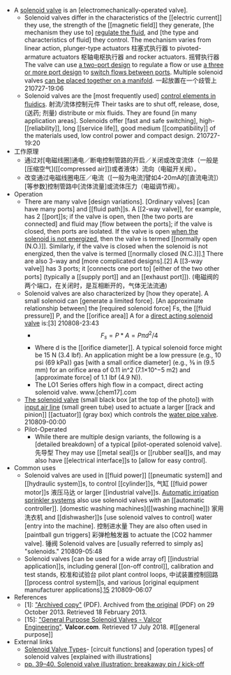 - A [solenoid valve](https://en.wikipedia.org/wiki/File:Solonoid_valves.jpg) is an [electromechanically-operated valve].
    - Solenoid valves differ in the characteristics of the [[electric current]] they use, the strength of the [[magnetic field]] they generate, [the mechanism they use to] [regulate the fluid](((gTWN92-mX))), and [the type and characteristics of fluid] they control. The mechanism varies from linear action, plunger-type actuators 柱塞式执行器 to pivoted-armature actuators 枢轴电枢执行器 and rocker actuators. 摇臂执行器 The valve can use [a two-port design](((UiutzCc9x))) to regulate a flow or use [a three or more port design](((Iw67PXD7W))) to [switch flows between ports](((o7E0Xjbbo))). Multiple solenoid valves [can be placed together on a manifold]([[manifold]]). 一起放置在一个歧管上
210727-19:06
    - Solenoid valves are the [most frequently used] [control elements in fluidics]([[fluidics]]). 射流/流体控制元件 Their tasks are to shut off, release, dose, (送药; 剂量) distribute or mix fluids. They are found [in many application areas]. Solenoids offer [fast and safe switching], high-[[reliability]], long [[service life]], good medium [[compatibility]] of the materials used, low control power and compact design.
210727-19:20
- 工作原理
    - 通过对[电磁线圈]通电／断电控制管路的开启／关闭或改变流体（一般是[压缩空气]([[compressed air]])或者液体）流向（电磁开关阀）。
    - 改变通过电磁线圈电压／电流（[一般为电流]譬如4-20mA的[直流电流]）[等参数]控制管路中[流体流量]或流体压力（电磁调节阀）。
- Operation
    - There are many valve [design variations]. [Ordinary valves] [can have many ports] and [[fluid path]]s. A [[2-way valve]], for example, has 2 [[port]]s; if the valve is open, then [the two ports are connected] and fluid may [flow between the ports]; if the valve is closed, then ports are isolated. If the valve is open [when the solenoid is not energized](((kipz2ZEEv))), then the valve is termed [[normally open (N.O.)]]. Similarly, if the valve is closed when the solenoid is not energized, then the valve is termed [[normally closed (N.C.)]].[1](((mJoden_SG))) There are also 3-way and [more complicated designs].[2] A [[3-way valve]] has 3 ports; it [connects one port to] [either of the two other ports] (typically a [[supply port]] and an [[exhaust port]]). 
(电磁阀的两个端口，在关闭时，是互相断开的，气体无法流通)
    - Solenoid valves are also characterized by [how they operate]. A small solenoid can [generate a limited force]. [An approximate relationship between] the [required solenoid force] Fs, the [[fluid pressure]] P, and the [[orifice area]] A for a [direct acting solenoid valve](((UiutzCc9x))) is:[3]
210808-23:43
        - $${\displaystyle F_{s}=P*A=P\pi d^{2}/4}$$
        - Where d is the [[orifice diameter]]. A typical solenoid force might be 15 N (3.4 lbf). An application might be a low pressure (e.g., 10 psi (69 kPa)) gas [with a small orifice diameter] (e.g., 3⁄8 in (9.5 mm) for an orifice area of 0.11 in^2 (7.1×10^−5 m2) and [approximate force] of 1.1 lbf (4.9 N)).
        - The LO1 Series offers high flow in a compact, direct acting solenoid valve. www.[chem17].com
    - [The solenoid valve](https://en.wikipedia.org/wiki/File:Pneumatic_Rack_and_Pinion_Actuators.JPG) (small black box [at the top of the photo]) with [input air line](((6VB3eft5s))) (small green tube) used to actuate a larger [[rack and pinion]] [[actuator]] (gray box) which controls the [water pipe valve](((b3NBK4uiU))). 
210809-00:00
    - Pilot-Operated
        - While there are multiple design variants, the following is a [detailed breakdown] of a typical [pilot-operated solenoid valve]. 先导型 They may use [[metal seal]]s or [[rubber seal]]s, and may also have [[electrical interface]]s to [allow for easy control].
- Common uses
    - Solenoid valves are used in [[fluid power]] [[pneumatic system]] and [[hydraulic system]]s, to control [[cylinder]]s, 气缸 [[fluid power motor]]s 液压马达 or larger [[industrial valve]]s. [Automatic irrigation sprinkler systems](((r1uk9HKog))) also use solenoid valves with an [[automatic controller]]. [domestic washing machines]([[washing machine]]) 家用洗衣机 and [[dishwasher]]s [use solenoid valves to control] water [entry into the machine]. 控制进水量 They are also often used in [paintball gun triggers] 彩弹枪触发器 to actuate the [CO2 hammer valve]. 锤阀 Solenoid valves are [usually referred to simply as] "solenoids."
210809-05:48
    - Solenoid valves [can be used for a wide array of] [[industrial application]]s, including general [[on-off control]], calibration and test stands, 校准和试验台 pilot plant control loops, 中试装置控制回路 [[process control system]]s, and various [original equipment manufacturer applications].[15](((v-om9wR4Y)))
210809-06:07
- References
    - [1]: ["Archived copy"](https://web.archive.org/web/20131029201311/http://www.controlandpower.com/catalog/PDFs/ASCO/ASCO%2035-1%20General%20Service%202-Way%20Valves.pdf) (PDF). Archived from [the original](http://www.controlandpower.com/catalog/PDFs/ASCO/ASCO%2035-1%20General%20Service%202-Way%20Valves.pdf) (PDF) on 29 October 2013. Retrieved 18 February 2013.
    - [15]: ["General Purpose Solenoid Valves - Valcor Engineering"](http://www.valcor.com/scientific-and-industrial/general-purpose-solenoid-valves/). __Valcor.com__. Retrieved 17 July 2018. #[[general purpose]]
- External links
    - [Solenoid Valve Types](https://tameson.com/solenoid-valve-types.html)- [circuit functions] and [operation types] of solenoid valves [explained with illustrations]
    - [pp. 39–40. Solenoid valve illustration; breakaway pin / kick-off](http://www.maritime.org/doc/fleetsub/refrig/chap7.htm)

